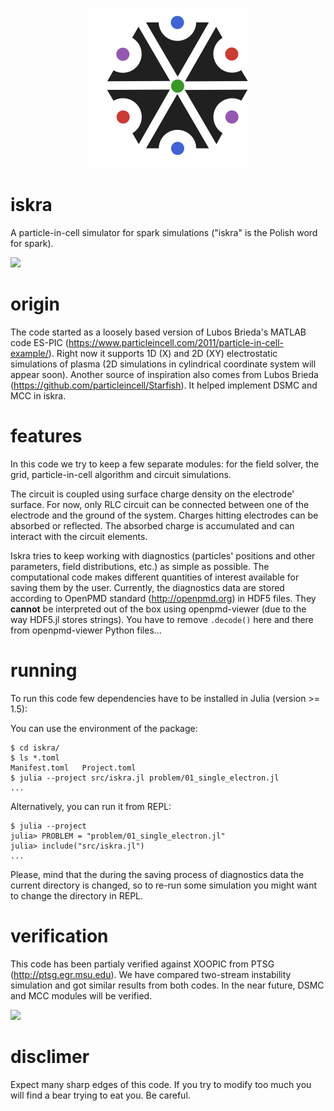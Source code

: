 <p align="center">
  <img src="https://github.com/bchaber/iskra/blob/master/logo.svg" width="256px" alt="The logo is based on a symbol of the highest Slavic god: Perun found at https://commons.wikimedia.org/wiki/File:Thundermarks.svg"/>
  <h1>iskra</h1>
</p>

A particle-in-cell simulator for spark simulations ("iskra" is the Polish word for spark).

![](../../blob/master/img/two-stream-rho-evolution.png)

# origin
The code started as a loosely based version of Lubos Brieda's MATLAB code ES-PIC (https://www.particleincell.com/2011/particle-in-cell-example/). Right now it supports 1D (X) and 2D (XY) electrostatic simulations of plasma (2D simulations in cylindrical coordinate system will appear soon).
Another source of inspiration also comes from Lubos Brieda (https://github.com/particleincell/Starfish). It helped implement DSMC and MCC in iskra.

# features
In this code we try to keep a few separate modules: for the field solver, the grid, particle-in-cell algorithm and circuit simulations.

The circuit is coupled using surface charge density on the electrode' surface. For now, only RLC circuit can be connected between one of the electrode and the ground of the system. Charges hitting electrodes can be absorbed or reflected. The absorbed charge is accumulated and can interact with the circuit elements.

Iskra tries to keep working with diagnostics (particles' positions and other parameters, field distributions, etc.) as simple as possible. The computational code makes different quantities of interest available for saving them by the user. Currently, the diagnostics data are stored according to OpenPMD standard (http://openpmd.org) in HDF5 files. They **cannot** be interpreted out of the box using openpmd-viewer (due to the way HDF5.jl stores strings). You have to remove `.decode()` here and there from openpmd-viewer Python files...

# running
To run this code few dependencies have to be installed in Julia (version >= 1.5):

You can use the environment of the package:

```
$ cd iskra/
$ ls *.toml
Manifest.toml	Project.toml
$ julia --project src/iskra.jl problem/01_single_electron.jl
...
```

Alternatively, you can run it from REPL:

```
$ julia --project
julia> PROBLEM = "problem/01_single_electron.jl"
julia> include("src/iskra.jl")
...
```

Please, mind that the during the saving process of diagnostics data the current
directory is changed, so to re-run some simulation you might want to change the
directory in REPL.

# verification

This code has been partialy verified against XOOPIC from PTSG (http://ptsg.egr.msu.edu). We have compared two-stream instability simulation and got similar results from both codes. In the near future, DSMC and MCC modules will be verified.

![](../../blob/master/img/rf-discharge-density-evolution.png)

# disclimer
Expect many sharp edges of this code. If you try to modify too much you will find a bear trying to eat you. Be careful.

